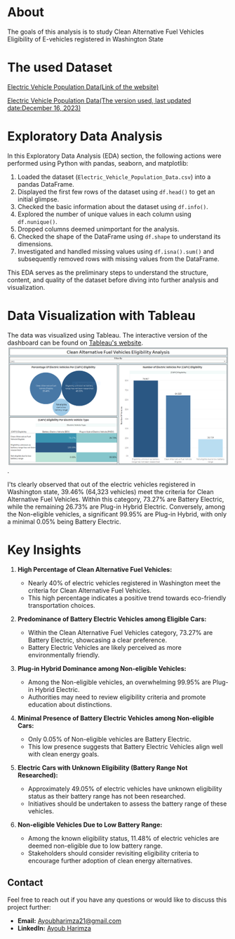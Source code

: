 # About
 The goals of this analysis is to study Clean Alternative Fuel Vehicles Eligibility of E-vehicles registered in Washington State

# The used Dataset 
  [Electric Vehicle Population Data(Link of the website)](https://catalog.data.gov/dataset/electric-vehicle-population-data)
  
  [Electric Vehicle Population Data(The version used, last updated date:December 16, 2023)](https://drive.google.com/drive/folders/1i9nF2r2UxyUmlOk3pwUpcZOrgERtnl7b?usp=drive_link)


# Exploratory Data Analysis

In this Exploratory Data Analysis (EDA) section, the following actions were performed using Python with pandas, seaborn, and matplotlib:

1. Loaded the dataset (`Electric_Vehicle_Population_Data.csv`) into a pandas DataFrame.
2. Displayed the first few rows of the dataset using `df.head()` to get an initial glimpse.
3. Checked the basic information about the dataset using `df.info()`.
4. Explored the number of unique values in each column using `df.nunique()`.
5. Dropped columns deemed unimportant for the analysis.
6. Checked the shape of the DataFrame using `df.shape` to understand its dimensions.
7. Investigated and handled missing values using `df.isna().sum()` and subsequently removed rows with missing values from the DataFrame.

This EDA serves as the preliminary steps to understand the structure, content, and quality of the dataset before diving into further analysis and visualization.

# Data Visualization with Tableau
The data was visualized using Tableau. The interactive version of the dashboard can be found on [Tableau's website](https://public.tableau.com/views/Book2_17052462280990/Dashboard1?:language=en-US&:display_count=n&:origin=viz_share_link).
 ![Image](https://github.com/Ayoub-Harimza/Clean-Alternative-Fuel-Vehicles-Eligibility-Analysis/blob/main/Tableau%20visualization/Clean%20Alternative%20Fuel%20Vehicles%20Eligibility%20Analysis%20Dashboard.PNG).

I'ts clearly observed that out of the electric vehicles registered in Washington state, 39.46% (64,323 vehicles) meet the criteria for Clean Alternative Fuel Vehicles. Within this category, 73.27% are Battery Electric, while the remaining 26.73% are Plug-in Hybrid Electric. Conversely, among the Non-eligible vehicles, a significant 99.95% are Plug-in Hybrid, with only a minimal 0.05% being Battery Electric.

# Key Insights

1. **High Percentage of Clean Alternative Fuel Vehicles:**
   - Nearly 40% of electric vehicles registered in Washington meet the criteria for Clean Alternative Fuel Vehicles.
   - This high percentage indicates a positive trend towards eco-friendly transportation choices.

2. **Predominance of Battery Electric Vehicles among Eligible Cars:**
   - Within the Clean Alternative Fuel Vehicles category, 73.27% are Battery Electric, showcasing a clear preference.
   - Battery Electric Vehicles are likely perceived as more environmentally friendly.

3. **Plug-in Hybrid Dominance among Non-eligible Vehicles:**
   - Among the Non-eligible vehicles, an overwhelming 99.95% are Plug-in Hybrid Electric.
   - Authorities may need to review eligibility criteria and promote education about distinctions.

4. **Minimal Presence of Battery Electric Vehicles among Non-eligible Cars:**
   - Only 0.05% of Non-eligible vehicles are Battery Electric.
   - This low presence suggests that Battery Electric Vehicles align well with clean energy goals.

5. **Electric Cars with Unknown Eligibility (Battery Range Not Researched):**
   - Approximately 49.05% of electric vehicles have unknown eligibility status as their battery range has not been researched.
   - Initiatives should be undertaken to assess the battery range of these vehicles.

6. **Non-eligible Vehicles Due to Low Battery Range:**
   - Among the known eligibility status, 11.48% of electric vehicles are deemed non-eligible due to low battery range.
   - Stakeholders should consider revisiting eligibility criteria to encourage further adoption of clean energy alternatives.
  

## Contact

Feel free to reach out if you have any questions or would like to discuss this project further:

- **Email:** Ayoubharimza21@gmail.com
- **LinkedIn:** [Ayoub Harimza](https://www.linkedin.com/in/ayoub-harimza-4926a22a7/)

